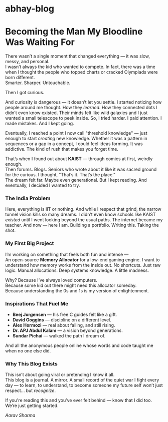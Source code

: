 # abhay-blog

# Becoming the Man My Bloodline Was Waiting For

There wasn’t a single moment that changed everything — it was slow, messy, and personal.  
I wasn’t always the kid who wanted to compete. In fact, there was a time when I thought the people who topped charts or cracked Olympiads were born different.  
Smarter. Sharper. Untouchable.

Then I got curious.

And curiosity is dangerous — it doesn’t let you settle. I started noticing how people around me thought. How they *learned*. How they connected dots I didn’t even know existed. Their minds felt like wild galaxies and I just wanted a small telescope to peek inside. So, I tried harder. I paid attention. I made mistakes. And I kept going.

Eventually, I reached a point I now call "threshold knowledge" — just enough to start *creating* new knowledge. Whether it was a pattern in sequences or a gap in a concept, I could feel ideas forming. It was addictive. The kind of rush that makes you forget time.

That’s when I found out about **KAIST** — through comics at first, weirdly enough.  
Then forums. Blogs. Seniors who wrote about it like it was sacred ground for the curious. I thought, "That’s it. That’s the place."  
The dream felt far. Maybe even generational. But I kept reading. And eventually, I decided I wanted to try.

### The India Problem

Here, everything is IIT or nothing. And while I respect that grind, the narrow tunnel vision kills so many dreams. I didn’t even know schools like KAIST *existed* until I went looking beyond the usual paths. The internet became my teacher. And now — here I am. Building a portfolio. Writing this. Taking the shot.

### My First Big Project

I’m working on something that feels both fun and intense —  
An open-source **Memory Allocator** for a low-end gaming engine. I want to understand how memory works from the inside out. No shortcuts. Just raw logic. Manual allocations. Deep systems knowledge. A little madness.

Why? Because I’ve always loved computers.  
Because some kid out there might need this allocator someday.  
Because understanding the 0s and 1s is my version of enlightenment.

### Inspirations That Fuel Me

- **Beej Jorgensen** — his free C guides felt like a gift.
- **David Goggins** — discipline on a different level.
- **Alex Hormozi** — real about failing, and still rising.
- **Dr. APJ Abdul Kalam** — a vision beyond generations.
- **Sundar Pichai** — walked the path I dream of.

And all the anonymous people online whose words and code taught me when no one else did.

### Why This Blog Exists

This isn’t about going viral or pretending I know it all.  
This blog is a journal. A mirror. A small record of the quiet war I fight every day — to learn, to understand, to become someone my future self won’t just respect… but *recognize*.

If you're reading this and you’ve ever felt behind — know that I did too.  
We’re just getting started.

_Aarav Sharma_
